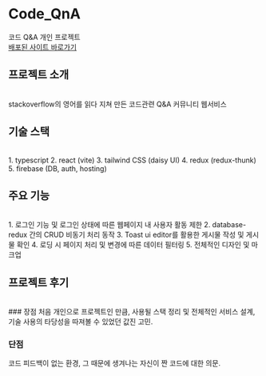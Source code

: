 # Code_QnA
코드 Q&amp;A 개인 프로젝트
<br>
[배포된 사이트 바로가기](https://code-qna.firebaseapp.com/)

## 프로젝트 소개
<br>
stackoverflow의 영어를 읽다 지쳐 만든 코드관련 Q&amp;A 커뮤니티 웹서비스

## 기술 스택
<br>
1. typescript
2. react (vite)
3. tailwind CSS (daisy UI)
4. redux (redux-thunk)
5. firebase (DB, auth, hosting)

## 주요 기능
<br>
1. 로그인 기능 및 로그인 상태에 따른 웹페이지 내 사용자 활동 제한
2. database-redux 간의 CRUD 비동기 처리 동작
3. Toast ui editor를 활용한 게시물 작성 및 게시물 확인
4. 로딩 시 페이지 처리 및 변경에 따른 데이터 필터링
5. 전체적인 디자인 및 마크업

## 프로젝트 후기
<br>
### 장점
처음 개인으로 프로젝트인 만큼, 사용될 스택 정리 및 전체적인 서비스 설계, 기술 사용의 타당성을 따져볼 수 있었던 값진 고민.


### 단점
코드 피드백이 없는 환경, 그 때문에 생겨나는 자신이 짠 코드에 대한 의문.
